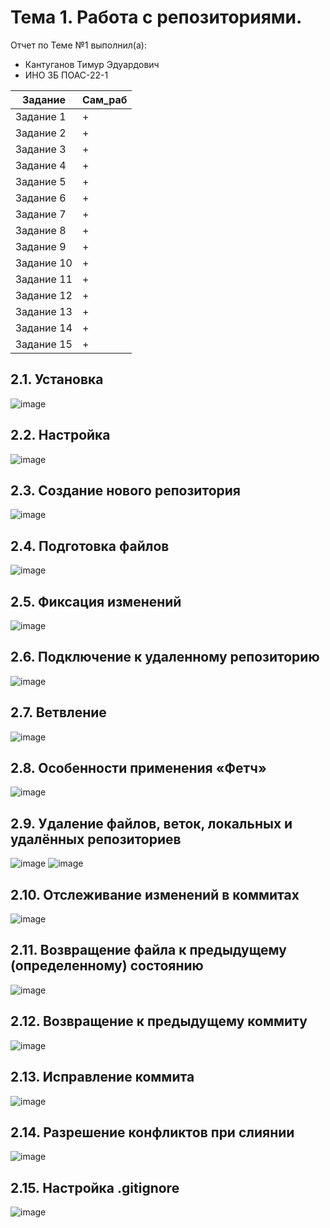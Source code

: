 # Тема 1. Работа с репозиториями.
Отчет по Теме №1 выполнил(а):
- Кантуганов Тимур Эдуардович
- ИНО ЗБ ПОАС-22-1

| Задание | Сам_раб |
| ------ | ------ |
| Задание 1 | + |
| Задание 2 | + |
| Задание 3 | + |
| Задание 4 | + |
| Задание 5 | + |
| Задание 6 | + |
| Задание 7 | + |
| Задание 8 | + |
| Задание 9 | + |
| Задание 10 | + |
| Задание 11 | + |
| Задание 12 | + |
| Задание 13 | + |
| Задание 14 | + |
| Задание 15 | + |

## 2.1. Установка
![image](https://github.com/ImPussy/Labs/blob/%D0%A2%D0%B5%D0%BC%D0%B0_1/picturesLab1/1.JPG)

## 2.2. Настройка
![image](https://github.com/ImPussy/Labs/blob/%D0%A2%D0%B5%D0%BC%D0%B0_1/picturesLab1/2.JPG)
## 2.3. Создание нового репозитория
![image](https://github.com/ImPussy/Labs/blob/%D0%A2%D0%B5%D0%BC%D0%B0_1/picturesLab1/3.JPG)

## 2.4. Подготовка файлов
![image](https://github.com/ImPussy/Labs/blob/%D0%A2%D0%B5%D0%BC%D0%B0_1/picturesLab1/4.JPG)

## 2.5. Фиксация изменений
![image](https://github.com/ImPussy/Labs/blob/%D0%A2%D0%B5%D0%BC%D0%B0_1/picturesLab1/5.JPG)

## 2.6. Подключение к удаленному репозиторию
![image](https://github.com/ImPussy/Labs/blob/%D0%A2%D0%B5%D0%BC%D0%B0_1/picturesLab1/6.JPG)

## 2.7. Ветвление
![image](https://github.com/ImPussy/Labs/blob/%D0%A2%D0%B5%D0%BC%D0%B0_1/picturesLab1/7.JPG)

## 2.8. Особенности применения «Фетч»
![image](https://github.com/ImPussy/Labs/blob/%D0%A2%D0%B5%D0%BC%D0%B0_1/picturesLab1/8.JPG)

## 2.9. Удаление файлов, веток, локальных и удалённых репозиториев
![image](https://github.com/ImPussy/Labs/blob/%D0%A2%D0%B5%D0%BC%D0%B0_1/picturesLab1/9.JPG)
![image](https://github.com/ImPussy/Labs/blob/%D0%A2%D0%B5%D0%BC%D0%B0_1/picturesLab1/9.2.JPG)

## 2.10. Отслеживание изменений в коммитах
![image](https://github.com/ImPussy/Labs/blob/%D0%A2%D0%B5%D0%BC%D0%B0_1/picturesLab1/10.JPG)
## 2.11. Возвращение файла к предыдущему (определенному) состоянию
![image](https://github.com/ImPussy/Labs/blob/%D0%A2%D0%B5%D0%BC%D0%B0_1/picturesLab1/11.JPG)

## 2.12. Возвращение к предыдущему коммиту
![image](https://github.com/ImPussy/Labs/blob/%D0%A2%D0%B5%D0%BC%D0%B0_1/picturesLab1/12.JPG)

## 2.13. Исправление коммита
![image](https://github.com/ImPussy/Labs/blob/%D0%A2%D0%B5%D0%BC%D0%B0_1/picturesLab1/13.JPG)

## 2.14. Разрешение конфликтов при слиянии
![image](https://github.com/ImPussy/Labs/blob/%D0%A2%D0%B5%D0%BC%D0%B0_1/picturesLab1/14.JPG)

## 2.15. Настройка .gitignore
![image](https://github.com/ImPussy/Labs/blob/%D0%A2%D0%B5%D0%BC%D0%B0_1/picturesLab1/15.JPG)
